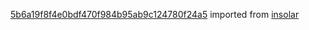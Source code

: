 [5b6a19f8f4e0bdf470f984b95ab9c124780f24a5](https://github.com/insolar/insolar/commit/5b6a19f8f4e0bdf470f984b95ab9c124780f24a5) imported from [insolar](https://github.com/insolar/insolar)
